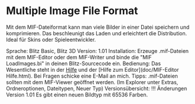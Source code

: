 Multiple Image File Format
==========================
Mit dem MIF-Dateiformat kann man viele Bilder in einer Datei speichern und komprimieren.
Das beschleunigt das Laden und erleichtert die Distribution. Ideal für Skins oder
Spieleentwickler.

Sprache:	Blitz Basic, Blitz 3D
Version:	1.01
Installation:	Erzeuge .mif-Dateien mit dem MIF-Editor oder dem MIF-Writer und binde die
	"MIF LoadImages.bi" in deinen Blitz-Sourcecode ein.
Bedienung:	Das Wesentliche steht in der [Hilfe](doc/MIF-Hilfe.html) und der [Hilfe zum Editor](doc/MIF-Editor Hilfe.html). Bei Fragen
	schicke eine E-Mail an mich.
Tipps:	.mif-Dateien sollten mit dem MIF-Viewer geöffnet werden. (Im Explorer unter
	Extras, Ordneroptionen, Dateitypen, Neuer Typ)
Versionsübersicht:
	!!! Änderungen Version 1.01
	Es gibt einen neuen Bildtyp mit 65536 Farben.
